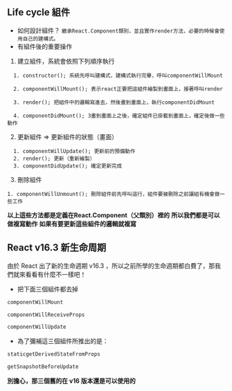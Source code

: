 ## Life cycle 組件
- 如何設計組件？
`繼承React.Component類別，並且實作render方法，必要的時候會使用自己的建構式。`
- 有組件後的重要操作
1. 建立組件，系統會依照下列順序執行
```
  1. constructor(); 系統先呼叫建構式，建構式執行完畢，呼叫componentWillMount

  2. componentWillMount(); 表示react正要把這組件繪製到畫面上，接著呼叫render

  3. render(); 把組件中的邏輯寫進去，然後畫到畫面上，執行componentDidMount

  4. componentDidMount(); 3畫到畫面上之後，確定組件已掛載到畫面上，確定後做一些動作
```

2. 更新組件 => 更新組件的狀態（畫面）

```
  1. componentWillUpdate(); 更新前的預備動作
  2. render(); 更新（重新繪製）
  3. componentDidUpdate(); 確定更新完成
```

3. 刪除組件
```
1. componentWillUnmount(); 刪除組件前先呼叫這行，組件要被刪除之前讓組有機會做一些工作
```


**以上這些方法都是定義在React.Component（父類別）裡的**
**所以我們都是可以做複寫動作**
**如果有要更新這些組件的邏輯就複寫**

## React v16.3 新生命周期
由於 React 出了新的生命週期 v16.3 ，所以之前所學的生命週期都白費了，那我們就來看看有什麼不一樣吧！

- 把下面三個組件都去掉
```jsx
componentWillMount

componentWillReceiveProps

componentWillUpdate
```
- 為了彌補這三個組件所推出的是：
```jsx
staticgetDerivedStateFromProps

getSnapshotBeforeUpdate
```
**別擔心，那三個舊的在 v16 版本還是可以使用的**